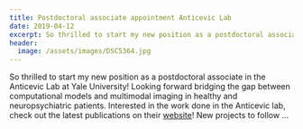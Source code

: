 ```yaml
---
title: Postdoctoral associate appointment Anticevic Lab
date: 2019-04-12
excerpt: So thrilled to start my new position as a postdoctoral associate in the Anticevic Lab! Looking forward bridging the gap between computational models and multimodal imaging in healthy and neuropsychiatric patients.
header:
  image: /assets/images/DSC5364.jpg
---
```

So thrilled to start my new position as a postdoctoral associate in the Anticevic Lab at Yale University! Looking forward bridging the gap between computational models and multimodal imaging in healthy and neuropsychiatric patients.
Interested in the work done in the Anticevic lab, check out the latest publications on their [website](https://medicine.yale.edu/lab/anticevic/)!
New projects to follow ...
